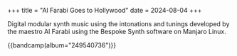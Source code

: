 +++
title = "Al Farabi Goes to Hollywood"
date = 2024-08-04
+++

Digital modular synth music using the intonations and tunings developed by the maestro Al Farabi using the Bespoke Synth software on Manjaro Linux.

{{bandcamp(album="249540736")}}

